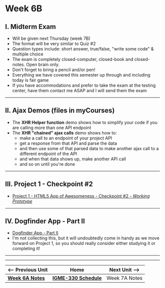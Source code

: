 # Week 6B

## I. Midterm Exam
- Will be given next Thursday (week 7B)
- The format will be very similar to Quiz #2
- Question types include: short answer, true/false, "write some code" & multiple choice
- The exam is completely closed-computer, closed-book and closed-notes.  Open brain only.
- Don't forget to bring a pencil and/or pen!
- Everything we have covered this semester up through and including today is fair game
- If you have accommodations and prefer to take the exam at the testing center, have them contact me ASAP and I will send them the exam

<hr>

## II. Ajax Demos (files in myCourses)
- The **XHR Helper function** demo shows how to simplify your code if you are calling more than one API endpoint
- The **XHR "chained" ajax calls** demo shows how to:
  - make a call to an endpoint of your project API
  - get a response from that API and parse the data
  - and then use some of that parsed data to make another ajax call to a different endpoint of the API
  - and when that data shows up, make another API call
  - and so on until you're done

<hr>

## III. Project 1 - Checkpoint #2
- [Project 1 - HTML5 App of Awesomeness - Checkpoint #2 - *Working Prototype*](../projects/p1-checkpoint-2.md)

<hr>

## IV. Dogfinder App - Part II
- [Dogfinder App - Part II](https://github.com/tonethar/IGME-330-Master/blob/master/notes/dogfinder-2.md)
- I'm not collecting this, but it will undoubtedly come in handy as we move forward on Project 1, so you should really consider either studying it or completing it!

<hr><hr>

| <-- Previous Unit | Home | Next Unit -->
| --- | --- | --- 
| [**Week 6A Notes**](05A.md)     |  [**IGME-330 Schedule**](../schedule.md) | Week 7A Notes
